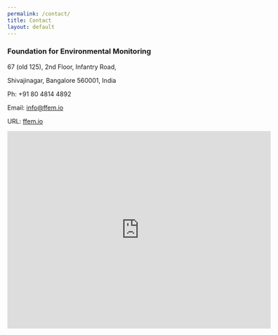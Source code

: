 ```yaml
---
permalink: /contact/
title: Contact 
layout: default
---
```


### Foundation for Environmental Monitoring
67 (old 125), 2nd Floor, Infantry Road,

Shivajinagar, Bangalore 560001, India

Ph: +91 80 4814 4892

Email: [info@ffem.io](mailto:info@ffem.io)

URL: [ffem.io](http://ffem.io)

<iframe src="https://www.google.com/maps/embed?pb=!1m18!1m12!1m3!1d3887.8724367174455!2d77.60299641445233!3d12.980009790850358!2m3!1f0!2f0!3f0!3m2!1i1024!2i768!4f13.1!3m3!1m2!1s0x3bae1662d93860c7%3A0xb55251c6afb2fc4a!2sFoundation+for+Environmental+Monitoring!5e0!3m2!1sen!2sin!4v1524646813337" width="600" height="450" frameborder="0" style="border:0" allowfullscreen></iframe>
